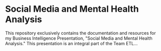 # Social Media and Mental Health Analysis
This repository exclusively contains the documentation and resources for my Business Intelligence Presentation, "Social Media and Mental Health Analysis." This presentation is an integral part of the Team ETL…
